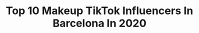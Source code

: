 ---
title: Top 10 Makeup TikTok Influencers In Barcelona In 2020
description: >-
  Find top makeup TikTok influencers in Barcelona in 2020. Most popular hashtags: #makeup #travel #love #viral.
platform: TikTok
profiles:
  - username: "basirp"
    fullname: >-
      Basilio f Romero
    location: "Spain"
    followers: 14745
    engagement: 689
    commentsToLikes: 0.031790
    id: ck90168znbagu0j78ej2ep1pa
    verified: false
    hashtags: "#travel, #misviajes2020, #regalo, #halloweekend"
  - username: "umbrahatzlertv"
    fullname: >-
      Ümbra Hatzler
    location: "Spain"
    followers: 6150
    engagement: 1151
    commentsToLikes: 0.060107
    id: ckan2zrj02tni0i78jh61lxwd
    verified: false
    hashtags: "#hola, #numetal, #instrument, #canto"
  - username: "itspaulareiz"
    fullname: >-
      itspaulareiz
    location: "Spain"
    followers: 189389
    engagement: 1910
    commentsToLikes: 0.006077
    id: ck9f23naabgr70j78cmf12419
    verified: false
    hashtags: "#onedirection, #coronavirus, #makeup, #espa"
  - username: "emitaz"
    fullname: >-
      EMITAZ - EMELIE 🦋
    location: "Spain"
    followers: 25851
    engagement: 433
    commentsToLikes: 0.017208
    id: ck9vfmwcq3vhq0j78o6sznbl3
    verified: true
    hashtags: "#mylove, #musthave, #modellife, #mango"
  - username: "jordi.koalitic"
    fullname: >-
      @Jordi.koalitic 
    location: "Spain"
    followers: 15146828
    engagement: 1711
    commentsToLikes: 0.005583
    id: ck7zo60rii4vv0j78t6a3c47i
    verified: true
    hashtags: "#sparkle, #beats, #pool, #catalunya"
  - username: "vanillaattack"
    fullname: >-
      Teresa Sala
    location: "Spain"
    followers: 29274
    engagement: 516
    commentsToLikes: 0.051270
    id: ck90267agc6lk0j784gec8o5n
    verified: false
    hashtags: "#sushichallenge, #tiktokmadrid, #espa, #style"
  - username: "sugardadyspain"
    fullname: >-
      Sugar Dady España
    location: "Spain"
    followers: 4474
    engagement: 510
    commentsToLikes: 0.027603
    id: ckacajg6agzw00i78j6q9fep5
    verified: false
    hashtags: "#fashion, #mequedoencasa, #foryoupage, #viajemosjuntos"
  - username: "vanessaduquer14"
    fullname: >-
      Vanessa Duque
    location: "Spain"
    followers: 107437
    engagement: 222
    commentsToLikes: 0.010504
    id: ck9v0fkd5ci630j78j3g42ivb
    verified: false
    hashtags: "#facemix, #zundada, #cuarentenatime, #makeup"
  - username: "annersite"
    fullname: >-
      ANNERSITE
    location: "Spain"
    followers: 280308
    engagement: 2672
    commentsToLikes: 0.034808
    id: ck904fvc3e8110j78ehh8w2o5
    verified: true
    hashtags: "#lasirenita, #tipsdemaquillaje, #pocahontas, #trucosdemaquillaje"
  - username: "nadina_ioana"
    fullname: >-
      Nadina Ioana
    location: "Spain"
    followers: 334667
    engagement: 568
    commentsToLikes: 0.007995
    id: cka637f4a34p40i787pow9lle
    verified: false
    hashtags: "#lipinjetions, #coverage, #edgesonfleek, #weird"
---
